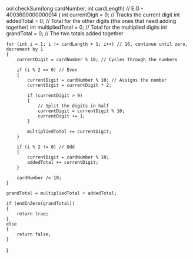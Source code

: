 ool checkSum(long cardNumber, int cardLength) // E.G - 4003600000000014
{
    int currentDigit = 0;    // Tracks the current digit
    int addedTotal = 0;      // Total for the other digits (the ones that need adding together)
    int multipliedTotal = 0; // Total for the multiplied digits
    int grandTotal = 0;      // The two totals added together

    for (int i = 1; i != cardLength + 1; i++) // 16, continue until zero, decrement by 1
    {
        currentDigit = cardNumber % 10; // Cycles through the numbers

        if (i % 2 == 0) // Even
        {
            currentDigit = cardNumber % 10; // Assigns the number
            currentDigit = currentDigit * 2;

            if (currentDigit > 9)
            {
                // Split the digits in half
                currentDigit = currentDigit % 10;
                currentDigit += 1;
            }

            multipliedTotal += currentDigit;
        }

        if (i % 2 != 0) // Odd
        {
            currentDigit = cardNumber % 10;
            addedTotal += currentDigit;
        }

        cardNumber /= 10;
    }

    grandTotal = multipliedTotal + addedTotal;

    if (endInZero(grandTotal))
    {
        return true;
    }
    else
    {
        return false;
    }
}